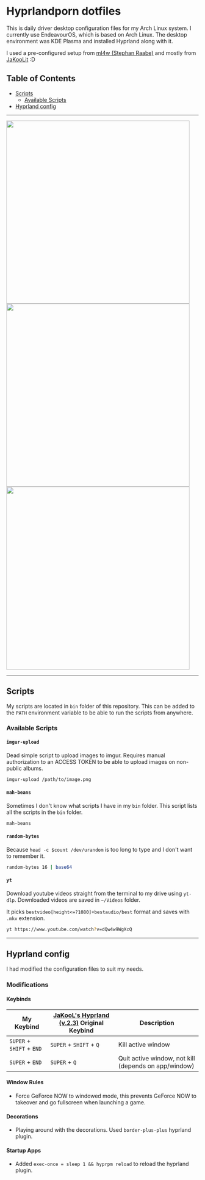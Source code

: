 # Hyprlandporn dotfiles

This is daily driver desktop configuration files for my Arch Linux system. I currently use EndeavourOS, which is based on Arch Linux. The desktop environment was KDE Plasma and installed Hyprland along with it.

I used a pre-configured setup from [ml4w (Stephan Raabe)](https://github.com/mylinuxforwork/) and mostly from [JaKooLit](https://github.com/JaKooLit/) :D

## Table of Contents

- [Scripts](#scripts)
  - [Available Scripts](#available-scripts)
- [Hyprland config](#hyprland-config)

-----------------
<img src="https://markterence.github.io/images/hyprland/swappy-20250228-234939.png?w=cache_busting" width="480"/>
<img src="https://markterence.github.io/images/hyprland/swappy-20250321-122003.png?v=cache_bust" width="480"/>
<img src="https://markterence.github.io/images/hyprland/swappy-20250321-122027.png?cache_buster=1" width="480"/>

------------------

## Scripts

My scripts are located in `bin` folder of this repository. This can be added to the `PATH` environment variable to be able to run the scripts from anywhere.

### Available Scripts

#### `imgur-upload`

Dead simple script to upload images to imgur. Requires manual authorization to an ACCESS TOKEN to be able to upload images on non-public albums.

```sh
imgur-upload /path/to/image.png
```

#### `mah-beans`

Sometimes I don't know what scripts I have in my `bin` folder. This script lists all the scripts in the `bin` folder.

```sh
mah-beans
```

#### `random-bytes`

Because `head -c $count /dev/urandom` is too long to type and I don't want to remember it.

```sh
random-bytes 16 | base64
```

#### `yt`

Download youtube videos straight from the terminal to my drive using `yt-dlp`. Downloaded videos are saved in `~/Videos` folder.

It picks `bestvideo[height<=?1080]+bestaudio/best` format and saves with `.mkv` extension.

```sh
yt https://www.youtube.com/watch?v=dQw4w9WgXcQ
```

---------

## Hyprland config 

I had modified the configuration files to suit my needs. 

### Modifications

#### Keybinds

| My Keybind | [JaKooL's Hyprland (v.2.3)](https://github.com/JaKooLit/Hyprland-Dots) Original Keybind | Description |
| --- | --- | --- |
| `SUPER` + `SHIFT` + `END` | `SUPER` + `SHIFT` + `Q` | Kill active window |
| `SUPER` + `END` | `SUPER` + `Q` | Quit active window, not kill (depends on app/window) |

#### Window Rules

- Force GeForce NOW to windowed mode, this prevents GeForce NOW to takeover and go fullscreen when launching a game.

#### Decorations

- Playing around with the decorations. Used `border-plus-plus` hyprland plugin.

#### Startup Apps

- Added `exec-once = sleep 1 && hyprpm reload` to reload the hyprland plugin.
